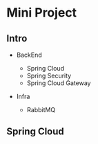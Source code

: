 # Mini Project

## Intro

- BackEnd
	- Spring Cloud
	- Spring Security
	- Spring Cloud Gateway

- Infra
	- RabbitMQ

## Spring Cloud
